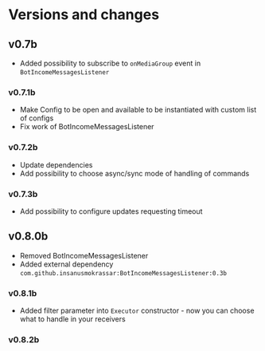 # Versions and changes

## v0.7b

* Added possibility to subscribe to `onMediaGroup` event in `BotIncomeMessagesListener`

### v0.7.1b

* Make Config to be open and available to be instantiated with custom list of configs
* Fix work of BotIncomeMessagesListener

### v0.7.2b

* Update dependencies
* Add possibility to choose async/sync mode of handling of commands

### v0.7.3b

* Add possibility to configure updates requesting timeout

## v0.8.0b

* Removed BotIncomeMessagesListener
* Added external dependency `com.github.insanusmokrassar:BotIncomeMessagesListener:0.3b`

### v0.8.1b

* Added filter parameter into `Executor` constructor - now you can choose what to handle in
your receivers

### v0.8.2b


